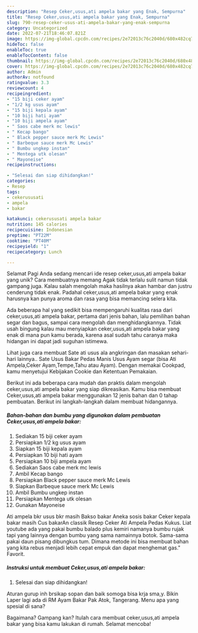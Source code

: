 ```yaml
---
description: "Resep Ceker,usus,ati ampela bakar yang Enak, Sempurna"
title: "Resep Ceker,usus,ati ampela bakar yang Enak, Sempurna"
slug: 790-resep-ceker-usus-ati-ampela-bakar-yang-enak-sempurna
category: Uncategorized
date: 2022-07-21T18:46:07.821Z
image: https://img-global.cpcdn.com/recipes/2e72013c76c2040d/680x482cq70/cekerususati-ampela-bakar-foto-resep-utama.jpg
hideToc: false
enableToc: true
enableTocContent: false
thumbnail: https://img-global.cpcdn.com/recipes/2e72013c76c2040d/680x482cq70/cekerususati-ampela-bakar-foto-resep-utama.jpg
cover: https://img-global.cpcdn.com/recipes/2e72013c76c2040d/680x482cq70/cekerususati-ampela-bakar-foto-resep-utama.jpg
author: Admin
authorAv: notfound
ratingvalue: 3.3
reviewcount: 4
recipeingredient:
- "15 biji ceker ayam"
- "1/2 kg usus ayam"
- "15 biji kepala ayam"
- "10 biji hati ayam"
- "10 biji ampela ayam"
- " Saos cabe merk mc lewis"
- " Kecap bango"
- " Black pepper sauce merk Mc Lewis"
- " Barbeque sauce merk Mc Lewis"
- " Bumbu ungkep instan"
- " Mentega utk olesan"
- " Mayoneise"
recipeinstructions:

- "Selesai dan siap dihidangkan!"
categories:
- Resep
tags:
- cekerususati
- ampela
- bakar

katakunci: cekerususati ampela bakar 
nutrition: 145 calories
recipecuisine: Indonesian
preptime: "PT22M"
cooktime: "PT40M"
recipeyield: "1"
recipecategory: Lunch

---
```



Selamat Pagi Anda sedang mencari ide resep ceker,usus,ati ampela bakar yang unik? Cara membuatnya memang Agak tidak terlalu sulit namun tidak gampang juga. Kalau salah mengolah maka hasilnya akan hambar dan justru cenderung tidak enak. Padahal ceker,usus,ati ampela bakar yang enak harusnya kan punya aroma dan rasa yang bisa memancing selera kita.


Ada beberapa hal yang sedikit bisa mempengaruhi kualitas rasa dari ceker,usus,ati ampela bakar, pertama dari jenis bahan, lalu pemilihan bahan segar dan bagus, sampai cara mengolah dan menghidangkannya. Tidak usah bingung kalau mau menyiapkan ceker,usus,ati ampela bakar yang enak di mana pun kamu berada, karena asal sudah tahu caranya maka hidangan ini dapat jadi suguhan istimewa.

Lihat juga cara membuat Sate ati usus ala angkringan dan masakan sehari-hari lainnya.. Sate Usus Bakar Pedas Manis Usus Ayam segar (bisa Ati Ampela,Ceker Ayam,Tempe,Tahu atau Ayam). Dengan memakai Cookpad, kamu menyetujui Kebijakan Cookie dan Ketentuan Pemakaian.


Berikut ini ada beberapa cara mudah dan praktis dalam mengolah ceker,usus,ati ampela bakar yang siap dikreasikan. Kamu bisa membuat Ceker,usus,ati ampela bakar menggunakan 12 jenis bahan dan 0 tahap pembuatan. Berikut ini langkah-langkah dalam membuat hidangannya.

<!--inarticleads1-->

##### Bahan-bahan dan bumbu yang digunakan dalam pembuatan Ceker,usus,ati ampela bakar:

1. Sediakan 15 biji ceker ayam
1. Persiapkan 1/2 kg usus ayam
1. Siapkan 15 biji kepala ayam
1. Persiapkan 10 biji hati ayam
1. Persiapkan 10 biji ampela ayam
1. Sediakan  Saos cabe merk mc lewis
1. Ambil  Kecap bango
1. Persiapkan  Black pepper sauce merk Mc Lewis
1. Siapkan  Barbeque sauce merk Mc Lewis
1. Ambil  Bumbu ungkep instan
1. Persiapkan  Mentega utk olesan
1. Gunakan  Mayoneise


Ati ampela bkr usus bkr masih Bakso bakar Aneka sosis bakar Ceker kepala bakar masih Cus bakarAn classik Resep Ceker Ati Ampela Pedas Kukus. Liat youtube ada yang pakai bumbu balado plus kemiri namanya bumbu rujak tapi yang lainnya dengan bumbu yang sama namainnya botok. Sama-sama pakai daun pisang dibungkus tum. Dimana metode ini bisa membuat bahan yang kita rebus menjadi lebih cepat empuk dan dapat menghemat gas.&#34; Favorit. 

<!--inarticleads2-->

##### Instruksi untuk membuat Ceker,usus,ati ampela bakar:


1. Selesai dan siap dihidangkan!

Aturan gurup inh brsikap sopan dan baik somoga bisa krja sma,y. Bikin Laper lagi ada di RM Ayam Bakar Pak Atok, Tangerang. Menu apa yang spesial di sana? 

Bagaimana? Gampang kan? Itulah cara membuat ceker,usus,ati ampela bakar yang bisa kamu lakukan di rumah. Selamat mencoba!
